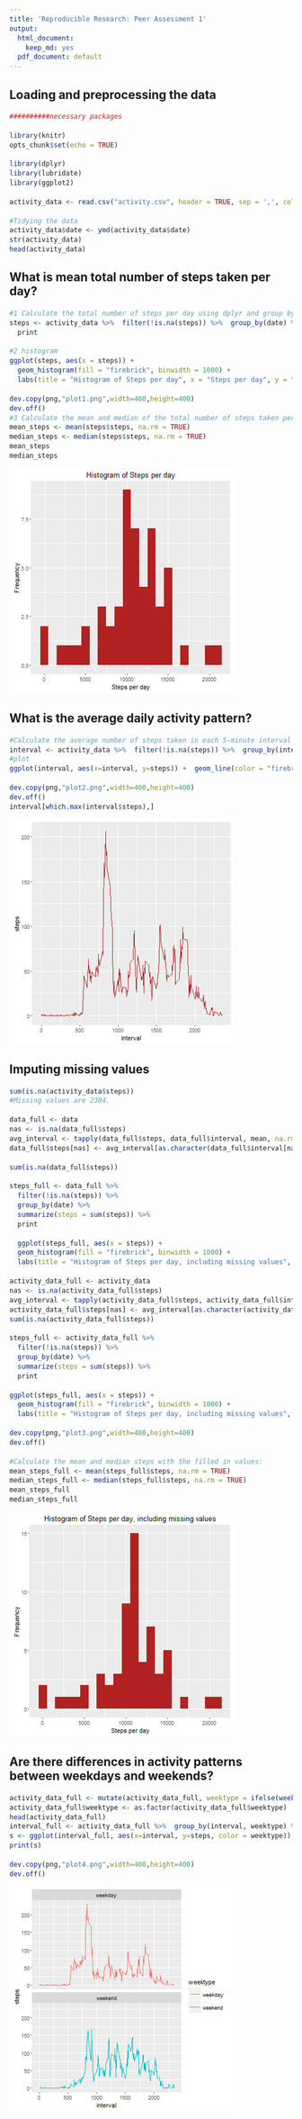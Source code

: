 ```yaml
---
title: 'Reproducible Research: Peer Assessment 1'
output:
  html_document:
    keep_md: yes
  pdf_document: default
---
```



## Loading and preprocessing the data
```r
##########necessary packages

library(knitr)
opts_chunk$set(echo = TRUE)

library(dplyr)
library(lubridate)
library(ggplot2)

activity_data <- read.csv("activity.csv", header = TRUE, sep = ',', colClasses = c("numeric", "character", "integer"))

#Tidying the data
activity_data$date <- ymd(activity_data$date)
str(activity_data)
head(activity_data)
```

## What is mean total number of steps taken per day?
```r
#1 Calculate the total number of steps per day using dplyr and group by date:
steps <- activity_data %>%  filter(!is.na(steps)) %>%  group_by(date) %>%  summarize(steps = sum(steps)) %>%
  print

#2 histogram
ggplot(steps, aes(x = steps)) +
  geom_histogram(fill = "firebrick", binwidth = 1000) +
  labs(title = "Histogram of Steps per day", x = "Steps per day", y = "Frequency")

dev.copy(png,"plot1.png",width=400,height=400)
dev.off()  
#3 Calculate the mean and median of the total number of steps taken per day:
mean_steps <- mean(steps$steps, na.rm = TRUE)
median_steps <- median(steps$steps, na.rm = TRUE)
mean_steps
median_steps
```
<p><a href="https://github.com/amitms/RepData_PeerAssessment1/blob/master/figures/plot1.png" target="_blank"><img src="https://github.com/amitms/RepData_PeerAssessment1/blob/master/figures/plot1.png" alt="plot1.png" style="max-width:100%;"></a> </p>

## What is the average daily activity pattern?
```r
#Calculate the average number of steps taken in each 5-minute interval per day
interval <- activity_data %>%  filter(!is.na(steps)) %>%  group_by(interval) %>%  summarize(steps = mean(steps))
#plot
ggplot(interval, aes(x=interval, y=steps)) +  geom_line(color = "firebrick")

dev.copy(png,"plot2.png",width=400,height=400)
dev.off()
interval[which.max(interval$steps),]

```
<p><a href="https://github.com/amitms/RepData_PeerAssessment1/blob/master/figures/plot2.png" target="_blank"><img src="https://github.com/amitms/RepData_PeerAssessment1/blob/master/figures/plot2.png" alt="plot1.png" style="max-width:100%;"></a> </p>

## Imputing missing values
```r
sum(is.na(activity_data$steps))
#Missing values are 2304.

data_full <- data
nas <- is.na(data_full$steps)
avg_interval <- tapply(data_full$steps, data_full$interval, mean, na.rm=TRUE, simplify=TRUE)
data_full$steps[nas] <- avg_interval[as.character(data_full$interval[nas])]

sum(is.na(data_full$steps))

steps_full <- data_full %>%
  filter(!is.na(steps)) %>%
  group_by(date) %>%
  summarize(steps = sum(steps)) %>%
  print
  
  ggplot(steps_full, aes(x = steps)) +
  geom_histogram(fill = "firebrick", binwidth = 1000) +
  labs(title = "Histogram of Steps per day, including missing values", x = "Steps per day", y = "Frequency")
  
activity_data_full <- activity_data
nas <- is.na(activity_data_full$steps)
avg_interval <- tapply(activity_data_full$steps, activity_data_full$interval, mean, na.rm=TRUE, simplify=TRUE)
activity_data_full$steps[nas] <- avg_interval[as.character(activity_data_full$interval[nas])]
sum(is.na(activity_data_full$steps))

steps_full <- activity_data_full %>%
  filter(!is.na(steps)) %>%
  group_by(date) %>%
  summarize(steps = sum(steps)) %>%
  print

ggplot(steps_full, aes(x = steps)) +
  geom_histogram(fill = "firebrick", binwidth = 1000) +
  labs(title = "Histogram of Steps per day, including missing values", x = "Steps per day", y = "Frequency")

dev.copy(png,"plot3.png",width=400,height=400)
dev.off()

#Calculate the mean and median steps with the filled in values:
mean_steps_full <- mean(steps_full$steps, na.rm = TRUE)
median_steps_full <- median(steps_full$steps, na.rm = TRUE)
mean_steps_full
median_steps_full
```
<p><a href="https://github.com/amitms/RepData_PeerAssessment1/blob/master/figures/plot3.png" target="_blank"><img src="https://github.com/amitms/RepData_PeerAssessment1/blob/master/figures/plot3.png" alt="plot3.png" style="max-width:100%;"></a> </p>


## Are there differences in activity patterns between weekdays and weekends?
```r
activity_data_full <- mutate(activity_data_full, weektype = ifelse(weekdays(activity_data_full$date) == "Saturday" | weekdays(activity_data_full$date) == "Sunday", "weekend", "weekday"))
activity_data_full$weektype <- as.factor(activity_data_full$weektype)
head(activity_data_full)
interval_full <- activity_data_full %>%  group_by(interval, weektype) %>%  summarise(steps = mean(steps))
s <- ggplot(interval_full, aes(x=interval, y=steps, color = weektype)) +  geom_line() +  facet_wrap(~weektype, ncol = 1, nrow=2)
print(s)

dev.copy(png,"plot4.png",width=400,height=400)
dev.off()
```
<p><a href="https://github.com/amitms/RepData_PeerAssessment1/blob/master/figures/plot4.png" target="_blank"><img src="https://github.com/amitms/RepData_PeerAssessment1/blob/master/figures/plot4.png" alt="plot4.png" style="max-width:100%;"></a> </p>

